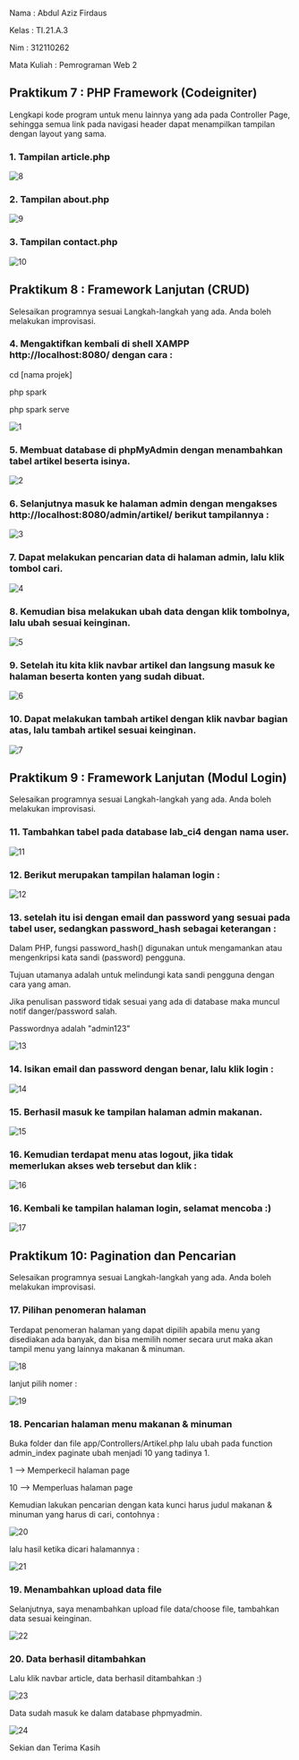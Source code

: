 Nama : Abdul Aziz Firdaus

Kelas : TI.21.A.3

Nim : 312110262

Mata Kuliah : Pemrograman Web 2

<h2> Praktikum 7 : PHP Framework (Codeigniter) </h2>

Lengkapi kode program untuk menu lainnya yang ada pada Controller Page, sehingga semua link pada navigasi header dapat menampilkan tampilan dengan layout yang sama.

<h3> 1. Tampilan article.php </h3>

![8](https://github.com/AzizLike29/Lab7Web/assets/119909214/df5594df-4ee1-42a7-a69e-bd7110355edb)

<h3> 2. Tampilan about.php </h3>

![9](https://github.com/AzizLike29/Lab7Web/assets/119909214/cc191efc-8bd9-4690-a630-f455550b6f51)

<h3> 3. Tampilan contact.php </h3>

![10](https://github.com/AzizLike29/Lab7Web/assets/119909214/528da4fe-7524-4745-bd77-678969a83b6b)

<h2> Praktikum 8 : Framework Lanjutan (CRUD) </h2>

Selesaikan programnya sesuai Langkah-langkah yang ada. Anda boleh melakukan improvisasi.

<h3> 4. Mengaktifkan kembali di shell XAMPP http://localhost:8080/ dengan cara : </h3>

cd [nama projek]

php spark

php spark serve

![1](https://github.com/AzizLike29/Lab7Web/assets/119909214/85443b21-62c6-4349-9d46-7c669968dec2)

<h3> 5. Membuat database di phpMyAdmin dengan menambahkan tabel artikel beserta isinya. </h3>

![2](https://github.com/AzizLike29/Lab7Web/assets/119909214/a784148f-141d-4355-880d-e6c6e44c2e79)

<h3> 6. Selanjutnya masuk ke halaman admin dengan mengakses http://localhost:8080/admin/artikel/ berikut tampilannya : </h3>

![3](https://github.com/AzizLike29/Lab7Web/assets/119909214/c0d84679-211a-44f1-97e8-1b826f5c37a1)

<h3> 7. Dapat melakukan pencarian data di halaman admin, lalu klik tombol cari. </h3>

![4](https://github.com/AzizLike29/Lab7Web/assets/119909214/5362183b-66ac-4ce1-b3fc-e4272562abdf)

<h3> 8. Kemudian bisa melakukan ubah data dengan klik tombolnya, lalu ubah sesuai keinginan. </h3>

![5](https://github.com/AzizLike29/Lab7Web/assets/119909214/2169121c-acea-4f10-af4b-42aabea3dc2d)

<h3> 9. Setelah itu kita klik navbar artikel dan langsung masuk ke halaman beserta konten yang sudah dibuat. </h3>

![6](https://github.com/AzizLike29/Lab7Web/assets/119909214/030caa9c-9936-4122-80c9-a5fed518de5c)

<h3> 10. Dapat melakukan tambah artikel dengan klik navbar bagian atas, lalu tambah artikel sesuai keinginan. </h3>

![7](https://github.com/AzizLike29/Lab7Web/assets/119909214/54f5cf35-ab61-4056-8e03-d7b7f0774db1)

<h2> Praktikum 9 : Framework Lanjutan (Modul Login) </h2>

Selesaikan programnya sesuai Langkah-langkah yang ada. Anda boleh melakukan improvisasi.

<h3> 11. Tambahkan tabel pada database lab_ci4 dengan nama user. </h3>

![11](https://github.com/AzizLike29/Lab7Web/assets/119909214/3efbafc8-b04b-4d23-b773-be1f8a1f9826)

<h3> 12. Berikut merupakan tampilan halaman login : </h3>

![12](https://github.com/AzizLike29/Lab7Web/assets/119909214/7dc61aca-9244-42df-8cc6-26c345225143)

<h3> 13. setelah itu isi dengan email dan password yang sesuai pada tabel user, sedangkan password_hash sebagai keterangan : </h3>

Dalam PHP, fungsi password_hash() digunakan untuk mengamankan atau mengenkripsi kata sandi (password) pengguna.

Tujuan utamanya adalah untuk melindungi kata sandi pengguna dengan cara yang aman.

Jika penulisan password tidak sesuai yang ada di database maka muncul notif danger/password salah.

Passwordnya adalah "admin123"

![13](https://github.com/AzizLike29/Lab7Web/assets/119909214/4cf1f87c-14b1-4545-a979-2c53b7723ba4)

<h3> 14. Isikan email dan password dengan benar, lalu klik login : </h3>

![14](https://github.com/AzizLike29/Lab7Web/assets/119909214/15f7bf40-bfc6-4741-89cd-3d991c8a0b68)

<h3> 15. Berhasil masuk ke tampilan halaman admin makanan. </h3>

![15](https://github.com/AzizLike29/Lab7Web/assets/119909214/399dccda-0412-4188-8bb1-fafc270ed656)

<h3> 16. Kemudian terdapat menu atas logout, jika tidak memerlukan akses web tersebut dan klik : </h3>

![16](https://github.com/AzizLike29/Lab7Web/assets/119909214/9fb4e6a0-4108-4194-9df8-e7e708609ee5)

<h3> 16. Kembali ke tampilan halaman login, selamat mencoba :) </h3>

![17](https://github.com/AzizLike29/Lab7Web/assets/119909214/32ba8b40-6778-4efe-a5ca-ebf03270209d)

<h2> Praktikum 10: Pagination dan Pencarian </h2>

Selesaikan programnya sesuai Langkah-langkah yang ada. Anda boleh melakukan improvisasi.

<h3> 17. Pilihan penomeran halaman </h3>

Terdapat penomeran halaman yang dapat dipilih apabila menu yang disediakan ada banyak, dan bisa memilih nomer secara urut maka akan tampil menu yang lainnya makanan & minuman.

![18](https://github.com/AzizLike29/Lab7Web/assets/119909214/0f3aef5d-7ab3-4c36-8a35-908170059eec)

lanjut pilih nomer :

![19](https://github.com/AzizLike29/Lab7Web/assets/119909214/ee5fe907-5775-4f00-8ee3-099e67af1e26)

<h3> 18. Pencarian halaman menu makanan & minuman </h3>

Buka folder dan file app/Controllers/Artikel.php lalu ubah pada function admin_index paginate ubah menjadi 10 yang tadinya 1.

1 --> Memperkecil halaman page

10 --> Memperluas halaman page

Kemudian lakukan pencarian dengan kata kunci harus judul makanan & minuman yang harus di cari, contohnya :

![20](https://github.com/AzizLike29/Lab7Web/assets/119909214/56e4c017-5591-45a3-882a-556c182d50b0)

lalu hasil ketika dicari halamannya :

![21](https://github.com/AzizLike29/Lab7Web/assets/119909214/05c47903-25b7-4624-90f7-c91502a67304)

<h3> 19. Menambahkan upload data file </h3>

Selanjutnya, saya menambahkan upload file data/choose file, tambahkan data sesuai keinginan.

![22](https://github.com/AzizLike29/Lab7Web/assets/119909214/3bad40ce-9065-440a-9c5a-93c9126bbb51)

<h3> 20. Data berhasil ditambahkan </h3>

Lalu klik navbar article, data berhasil ditambahkan :)

![23](https://github.com/AzizLike29/Lab7Web/assets/119909214/16d9875a-f0d2-4770-abbd-6e16e1b8cfea)

Data sudah masuk ke dalam database phpmyadmin.

![24](https://github.com/AzizLike29/Lab7Web/assets/119909214/0f89c743-33f0-482a-a888-c66e83b4759f)

<p> Sekian dan Terima Kasih </p>

